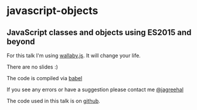 # javascript-objects

## JavaScript classes and objects using ES2015 and beyond

For this talk I'm using [wallaby.js](http://wallabyjs.com/). It will change your life.
     
There are no slides :)

The code is compiled via [babel](http://babeljs.io/)

If you see any errors or have a suggestion please contact me [@jagreehal](http://twitter.com/jagreehal)

The code used in this talk is on [github](https://github.com/jagreehal/javascript-objects).